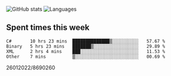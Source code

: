 ![GitHub stats](https://github-readme-stats.vercel.app/api?username=emipa606&theme=github_dark&show_icons=true) 
![Languages](https://github-readme-stats.vercel.app/api/top-langs/?username=emipa606&theme=github_dark&layout=compact)

## Spent times this week
<!--START_SECTION:waka-->

```text
C#       10 hrs 23 mins  ██████████████▒░░░░░░░░░░   57.67 %
Binary   5 hrs 23 mins   ███████▒░░░░░░░░░░░░░░░░░   29.89 %
XML      2 hrs 4 mins    ███░░░░░░░░░░░░░░░░░░░░░░   11.53 %
Other    7 mins          ▒░░░░░░░░░░░░░░░░░░░░░░░░   00.69 %
```

<!--END_SECTION:waka-->


26012022/8690260
